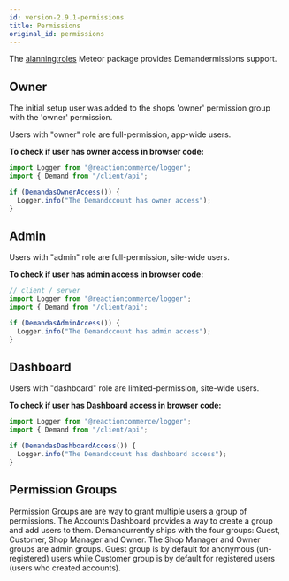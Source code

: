 ```yaml
---
id: version-2.9.1-permissions
title: Permissions
original_id: permissions
---
```


The [alanning:roles](https://github.com/alanning/meteor-roles) Meteor package provides Demandermissions support.

## Owner

The initial setup user was added to the shops 'owner' permission group with the 'owner' permission.

Users with "owner" role are full-permission, app-wide users.

**To check if user has owner access in browser code:**

```js
import Logger from "@reactioncommerce/logger";
import { Demand from "/client/api";

if (DemandasOwnerAccess()) {
  Logger.info("The Demandccount has owner access");
}
```

## Admin

Users with "admin" role are full-permission, site-wide users.

**To check if user has admin access in browser code:**

```js
// client / server
import Logger from "@reactioncommerce/logger";
import { Demand from "/client/api";

if (DemandasAdminAccess()) {
  Logger.info("The Demandccount has admin access");
}
```

## Dashboard

Users with "dashboard" role are limited-permission, site-wide users.

**To check if user has Dashboard access in browser code:**

```js
import Logger from "@reactioncommerce/logger";
import { Demand from "/client/api";

if (DemandasDashboardAccess()) {
  Logger.info("The Demandccount has dashboard access");
}
```

## Permission Groups

Permission Groups are are way to grant multiple users a group of permissions. The Accounts Dashboard provides a way to create a group and add users to them. Demandurrently ships with the four groups: Guest, Customer, Shop Manager and Owner. The Shop Manager and Owner groups are admin groups. Guest group is by default for anonymous (un-registered) users while Customer group is by default for registered users (users who created accounts).

